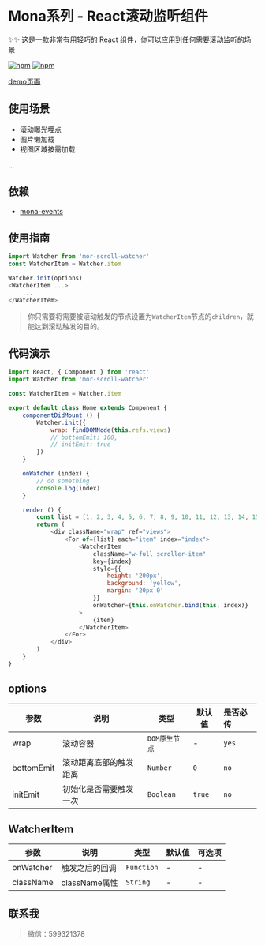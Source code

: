 # Mona系列 - React滚动监听组件

✨✨ 这是一款非常有用轻巧的 React 组件，你可以应用到任何需要滚动监听的场景

[![npm](https://img.shields.io/npm/v/mor-scroll-watcher.svg?style=flat-square)](https://www.npmjs.com/package/mor-scroll-watcher) [![npm](https://img.shields.io/npm/dt/mor-scroll-watcher.svg?style=flat-square)](https://www.npmjs.com/package/mor-scroll-watcher)

[demo页面](https://func-star.github.io/mor-scroll-watcher/)

## 使用场景

- 滚动曝光埋点
- 图片懒加载
- 视图区域按需加载

...


## 依赖

- [mona-events](https://www.npmjs.com/package/mona-events)


## 使用指南
```js
import Watcher from 'mor-scroll-watcher'
const WatcherItem = Watcher.item

Watcher.init(options)
<WatcherItem ...>
	...
</WatcherItem>
```

> 你只需要将需要被滚动触发的节点设置为`WatcherItem`节点的`children`，就能达到滚动触发的目的。


## 代码演示
```js
import React, { Component } from 'react'
import Watcher from 'mor-scroll-watcher'

const WatcherItem = Watcher.item

export default class Home extends Component {
	componentDidMount () {
		Watcher.init({
			wrap: findDOMNode(this.refs.views)
			// bottomEmit: 100,
			// initEmit: true
		})
	}

	onWatcher (index) {
		// do something
		console.log(index)
	}

	render () {
		const list = [1, 2, 3, 4, 5, 6, 7, 8, 9, 10, 11, 12, 13, 14, 15]
		return (
			<div className="wrap" ref="views">
				<For of={list} each="item" index="index">
					<WatcherItem
						className="w-full scroller-item"
						key={index}
						style={{
							height: '200px',
							background: 'yellow',
							margin: '20px 0'
						}}
						onWatcher={this.onWatcher.bind(this, index)}
					>
						{item}
					</WatcherItem>
				</For>
			</div>
		)
	}
}

```

## options

| 参数 | 说明 | 类型 | 默认值 | 是否必传 |
| --- | --- | --- | --- | :-- |
| wrap | 滚动容器 | `DOM原生节点` | - | `yes` |
| bottomEmit | 滚动距离底部的触发距离 | `Number` | `0` | `no` |
| initEmit | 初始化是否需要触发一次 | `Boolean` | `true` | `no` |

## WatcherItem

| 参数 | 说明 | 类型 | 默认值 | 可选项 |
| --- | --- | --- | --- | :-- |
| onWatcher | 触发之后的回调 | `Function` | - | - |
| className | className属性 | `String` | - | - |


## 联系我

> 微信：599321378
